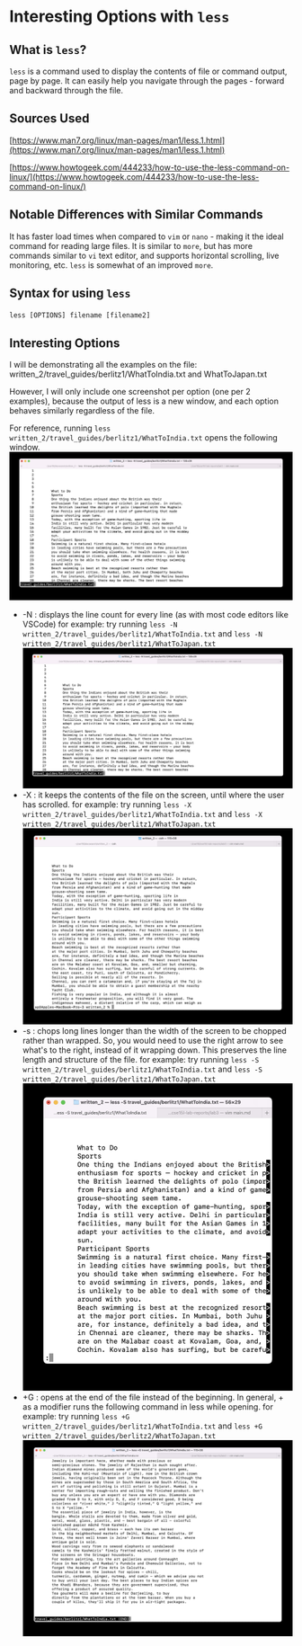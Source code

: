 # Interesting Options with `less`

## What is `less`?
`less` is a command used to display the contents of file or command output, page by page. It can easily help you navigate through the pages - forward and backward through the file.

## Sources Used
[https://www.man7.org/linux/man-pages/man1/less.1.html](https://www.man7.org/linux/man-pages/man1/less.1.html)

[https://www.howtogeek.com/444233/how-to-use-the-less-command-on-linux/](https://www.howtogeek.com/444233/how-to-use-the-less-command-on-linux/)

## Notable Differences with Similar Commands
It has faster load times when compared to `vim` or `nano` - making it the ideal command for reading large files.
It is similar to `more`, but has more commands similar to `vi` text editor, and supports horizontal scrolling, live monitoring, etc.
`less` is somewhat of an improved `more`.

## Syntax for using `less`
`less [OPTIONS] filename [filename2]`

## Interesting Options

I will be demonstrating all the examples on the file: written_2/travel_guides/berlitz1/WhatToIndia.txt and WhatToJapan.txt

However, I will only include one screenshot per option (one per 2 examples), because the output of less is a new window, and each option behaves similarly regardless of the file. 

For reference, running `less written_2/travel_guides/berlitz1/WhatToIndia.txt` opens the following window.
![Running the `less` command with no options on WhatToIndia.txt](n.jpg)

* -N : displays the line count for every line (as with most code editors like VSCode)
	for example: try running 
	`less -N written_2/travel_guides/berlitz1/WhatToIndia.txt` and 
	`less -N written_2/travel_guides/berlitz1/WhatToJapan.txt`
![Demonstrating the -N option for less on WhatToIndia.txt](n.jpg)
* -X : it keeps the contents of the file on the screen, until where the user has scrolled.
	for example: try running 
	`less -X written_2/travel_guides/berlitz1/WhatToIndia.txt` and
	`less -X written_2/travel_guides/berlitz1/WhatToJapan.txt`
![Demonstrating the -X option for less](X.jpg)
* -s : chops long lines longer than the width of the screen to be chopped rather than wrapped. So, you would need to use the right arrow to see what's to the right, instead of it wrapping down. This preserves the line length and structure of the file.
	for example: try running
	`less -S written_2/travel_guides/berlitz1/WhatToIndia.txt` and 
	`less -S written_2/travel_guides/berlitz1/WhatToJapan.txt`
![Demonstrating the -S option on WhatToIndia.jpg](S.jpg)
* +G : opens at the end of the file instead of the beginning. In general, + as a modifier runs the following command in less while opening.
	for example: try running 
	`less +G written_2/travel_guides/berlitz1/WhatToIndia.txt` and 
	`less +G written_2/travel_guides/berlitz2/WhatToJapan.txt`
![Demonstrating the +G option for less](G.jpg)
